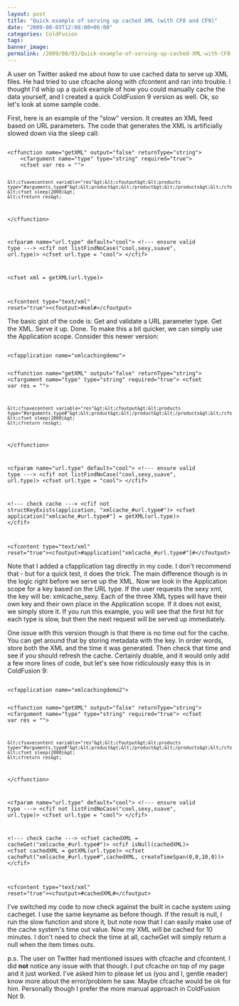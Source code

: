 ```yaml
---
layout: post
title: "Quick example of serving up cached XML (with CF8 and CF9)"
date: "2009-08-03T12:08:00+06:00"
categories: ColdFusion 
tags: 
banner_image: 
permalink: /2009/08/03/Quick-example-of-serving-up-cached-XML-with-CF8-and-CF9
---
```


A user on Twitter asked me about how to use cached data to serve up XML files. He had tried to use cfcache along with cfcontent and ran into trouble. I thought I'd whip up a quick example of how you could manually cache the data yourself, and I created a quick ColdFusion 9 version as well. Ok, so let's look at some sample code.
<!--more-->
First, here is an example of the "slow" version. It creates an XML feed based on URL parameters. The code that generates the XML is artificially slowed down via the sleep call:

<code>
&lt;cffunction name="getXML" output="false" returnType="string"&gt;
	&lt;cfargument name="type" type="string" required="true"&gt;
	&lt;cfset var res = ""&gt;
	
	&lt;cfsavecontent variable="res"&gt;&lt;cfoutput&gt;&lt;products type="#arguments.type#"&gt;&lt;product&gt;&lt;/product&gt;&lt;/products&gt;&lt;/cfoutput&gt;&lt;/cfsavecontent&gt;
	&lt;cfset sleep(2000)&gt;
	&lt;cfreturn res&gt;
&lt;/cffunction&gt;

&lt;cfparam name="url.type" default="cool"&gt;
&lt;!--- ensure valid type ---&gt;
&lt;cfif not listFindNoCase("cool,sexy,suave", url.type)&gt;
	&lt;cfset url.type =  "cool"&gt;
&lt;/cfif&gt;

&lt;cfset xml = getXML(url.type)&gt;

&lt;cfcontent type="text/xml" reset="true"&gt;&lt;cfoutput&gt;#xml#&lt;/cfoutput&gt;
</code>

The basic gist of the code is: Get and validate a URL parameter type. Get the XML. Serve it up. Done. To make this a bit quicker, we can simply use the Application scope. Consider this newer version:

<code>
&lt;cfapplication name="xmlcachingdemo"&gt;

&lt;cffunction name="getXML" output="false" returnType="string"&gt;
	&lt;cfargument name="type" type="string" required="true"&gt;
	&lt;cfset var res = ""&gt;
	
	&lt;cfsavecontent variable="res"&gt;&lt;cfoutput&gt;&lt;products type="#arguments.type#"&gt;&lt;product&gt;&lt;/product&gt;&lt;/products&gt;&lt;/cfoutput&gt;&lt;/cfsavecontent&gt;
	&lt;cfset sleep(2000)&gt;
	&lt;cfreturn res&gt;
&lt;/cffunction&gt;

&lt;cfparam name="url.type" default="cool"&gt;
&lt;!--- ensure valid type ---&gt;
&lt;cfif not listFindNoCase("cool,sexy,suave", url.type)&gt;
	&lt;cfset url.type =  "cool"&gt;
&lt;/cfif&gt;

&lt;!--- check cache ---&gt;
&lt;cfif not structKeyExists(application, "xmlcache_#url.type#")&gt;
	&lt;cfset application["xmlcache_#url.type#"] = getXML(url.type)&gt;
&lt;/cfif&gt;

&lt;cfcontent type="text/xml" reset="true"&gt;&lt;cfoutput&gt;#application["xmlcache_#url.type#"]#&lt;/cfoutput&gt;
</code>

Note that I added a cfapplication tag directly in my code. I don't recommend that - but for a quick test, it does the trick. The main difference though is in the logic right before we serve up the XML. Now we look in the Application scope for a key based on the URL type. If the user requests the sexy xml, the key will be: xmlcache_sexy. Each of the three XML types will have their own key and their own place in the Application scope. If it does not exist, we simply store it. If you run this example, you will see that the first hit for each type is slow, but then the next request will be served up immediately. 

One issue with this version though is that there is no time out for the cache. You can get around that by storing metadata with the key. In order words, store both the XML and the time it was generated. Then check that time and see if you should refresh the cache. Certainly doable, and it would only add a few more lines of code, but let's see how ridiculously easy this is in ColdFusion 9:

<code>
&lt;cfapplication name="xmlcachingdemo2"&gt;

&lt;cffunction name="getXML" output="false" returnType="string"&gt;
	&lt;cfargument name="type" type="string" required="true"&gt;
	&lt;cfset var res = ""&gt;
	
	&lt;cfsavecontent variable="res"&gt;&lt;cfoutput&gt;&lt;products type="#arguments.type#"&gt;&lt;product&gt;&lt;/product&gt;&lt;/products&gt;&lt;/cfoutput&gt;&lt;/cfsavecontent&gt;
	&lt;cfset sleep(2000)&gt;
	&lt;cfreturn res&gt;
&lt;/cffunction&gt;

&lt;cfparam name="url.type" default="cool"&gt;
&lt;!--- ensure valid type ---&gt;
&lt;cfif not listFindNoCase("cool,sexy,suave", url.type)&gt;
	&lt;cfset url.type =  "cool"&gt;
&lt;/cfif&gt;

&lt;!--- check cache ---&gt;
&lt;cfset cachedXML = cacheGet("xmlcache_#url.type#")&gt;
&lt;cfif isNull(cachedXML)&gt;
	&lt;cfset cachedXML = getXML(url.type)&gt;
	&lt;cfset cachePut("xmlcache_#url.type#",cachedXML, createTimeSpan(0,0,10,0))&gt;
&lt;/cfif&gt;

&lt;cfcontent type="text/xml" reset="true"&gt;&lt;cfoutput&gt;#cachedXML#&lt;/cfoutput&gt;
</code>

I've switched my code to now check against the built in cache system using cacheget. I use the same keyname as before though. If the result is null, I run the slow function and store it, but note now that I can easily make use of the cache system's time out value. Now my XML will be cached for 10 minutes. I don't need to check the time at all, cacheGet will simply return a null when the item times outs.

p.s. The user on Twitter had mentioned issues with cfcache and cfcontent. I did <b>not</b> notice any issue with that though. I put cfcache on top of my page and it just worked. I've asked him to please let us (you and I, gentle reader) know more about the error/problem he saw. Maybe cfcache would be ok for him. Personally though I prefer the more manual approach in ColdFusion Not 9.